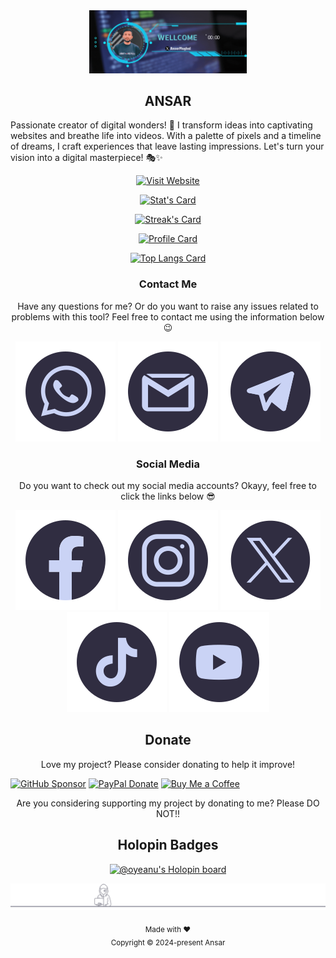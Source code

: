 <div align="center">
  <a href="https://github.com/oyeanu"><img src="https://github.com/oyeanu/oyeanu/blob/main/b1.gif?raw=true" width="50%" alt="ANSAR"></a>
  <h2>ANSAR</h2>
</div>

Passionate creator of digital wonders! 🌟 I transform ideas into captivating websites and breathe life into videos. With a palette of pixels and a timeline of dreams, I craft experiences that leave lasting impressions. Let's turn your vision into a digital masterpiece! 🎭✨

<div align="center">

[![Visit Website](https://img.shields.io/badge/Visit%20Website-oyeanu.github.io%20%E2%86%92-blue?style=for-the-badge&labelColor=302d41&color=b7bdf8)](https://oyeanu.github.io)
</div>
<div align="center">
<a href="https://github.com/oyeanu"><img src="https://github-readme-stats.vercel.app/api?username=oyeanu&title_color=8bd5ca&text_color=cad3f5&icon_color=c6a0f6&bg_color=24273a&show_icons=true" alt="Stat's Card" width="50%"></a>

<a href="https://github.com/oyeanu"><img src="https://streak-stats.demolab.com?user=oyeanu&theme=catppuccin-macchiato" alt="Streak's Card" width="50%"></a>

<a href="https://github.com/oyeanu"><img src="https://gh-readme-profile.vercel.app/api?username=oyeanu&theme=catppuccin-macchiato" alt="Profile Card" width="50%"></a>

<a href="https://github.com/oyeanu"><img src="https://github-readme-stats.vercel.app/api/top-langs?username=oyeanu&title_color=8bd5ca&text_color=cad3f5&icon_color=c6a0f6&bg_color=24273a&langs_count=20&layout=donut-vertical&hide_border=false&exclude_repo=itsanu.github.io,oyeanu" alt="Top Langs Card" width="50%"></a>

### Contact Me
Have any questions for me? Or do you want to raise any issues related to problems with this tool? Feel free to contact me using the information below 😉

<div align="center">

[![WhatsApp](images/icons/whatsapp-icon.svg)](https://wa.me/+923435020015)
[![Email](images/icons/mail-icon.svg)](mailto:ansar3k@gmail.com)
[![Telegram](images/icons/telegram-icon.svg)](https://t.me/oyeanu)

</div>

### Social Media 
Do you want to check out my social media accounts? Okayy, feel free to click the links below 😎

<div align="center">

[![Facebook](images/icons/facebook-icon.svg)](https://facebook.com/oye.anu.1)
[![Instagram](images/icons/instagram-icon.svg)](https://instagram.com/ig_anssar)
[![Twitter](images/icons/twitter-x-icon.svg)](https://twitter.com/AnsarMughal)
[![TikTok](images/icons/tiktok-icon.svg)](https://tiktok.com/@Oyeanu)
[![YouTube](images/icons/youtube-icon.svg)](https://www.youtube.com/@AnssTech)
</div>

## Donate
Love my project? Please consider donating to help it improve!
<div align="left">
    <a href="https://github.com/sponsors/oyeanu/"><img src="https://img.shields.io/badge/GitHub-Sponsor-blue?labelColor=302d41&color=f5bde6&logo=github&logoColor=d9e0ee&style=for-the-badge" alt="GitHub Sponsor"></a>
    <a href="https://paypal.me/aqeebmughal/"><img src="https://img.shields.io/badge/PayPal-Donate-blue?labelColor=302d41&color=f4dbd6&logo=paypal&logoColor=d9e0ee&style=for-the-badge" alt="PayPal Donate"></a>
    <a href="https://buymeacoffee.com/oyeanu/"><img src="https://img.shields.io/badge/Buy%20Me%20A%20Coffee-Donate-blue?labelColor=302d41&color=eed49f&logo=buymeacoffee&logoColor=d9e0ee&style=for-the-badge" alt="Buy Me a Coffee"></a>
    
</div>

Are you considering supporting my project by donating to me? Please DO NOT!!

## Holopin Badges
<p align="center"><a href="https://holopin.io/@oyeanu"><img src="https://holopin.me/oyeanu" alt="@oyeanu&#39;s Holopin board"></a></p>

![Line](images/line.svg)

<p align="center"><sub>Made with ❤️</br>Copyright © 2024-present Ansar</sub></p>
